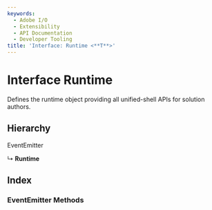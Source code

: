 ```yaml
---
keywords:
  - Adobe I/O
  - Extensibility
  - API Documentation
  - Developer Tooling
title: 'Interface: Runtime <**T**>'
---
```


# Interface Runtime 

Defines the runtime object providing all unified-shell APIs for solution authors.

## Hierarchy

EventEmitter

  ↳ **Runtime**

## Index

### EventEmitter Methods